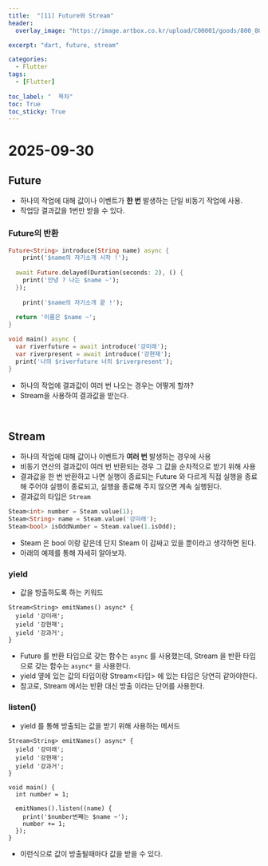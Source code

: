 ```yaml
---
title:  "[11] Future와 Stream"
header:
  overlay_image: "https://image.artbox.co.kr/upload/C00001/goods/800_800/818/230525003912818.jpg?s=/goods/org/818/230525003912818.jpg"

excerpt: "dart, future, stream"

categories:
  - Flutter
tags:
  - [Flutter]
    
toc_label: "  목차"
toc: True
toc_sticky: True
---
```


# 2025-09-30

## Future
- 하나의 작업에 대해 값이나 이벤트가 **한 번** 발생하는 단일 비동기 작업에 사용.
- 작업당 결과값을 1번만 받을 수 있다.

### Future의 반환
```dart
Future<String> introduce(String name) async {
	print('$name의 자기소개 시작 !');
  
  await Future.delayed(Duration(seconds: 2), () {
    print('안녕 ? 나는 $name ~');
  });
	
	print('$name의 자기소개 끝 !');
  
  return '이름은 $name ~';
}

void main() async {
  var riverfuture = await introduce('강미래');
  var riverpresent = await introduce('강현재');
  print('나의 $riverfuture 너의 $riverpresent');
}
```
- 하나의 작업에 결과값이 여러 번 나오는 경우는 어떻게 할까?
- Stream을 사용하여 결과값을 받는다.

<br>

## Stream
- 하나의 작업에 대해 값이나 이벤트가 **여러 번** 발생하는 경우에 사용
- 비동기 연산의 결과값이 여러 번 반환되는 경우 그 값을 순차적으로 받기 위해 사용
- 결과값을 한 번 반환하고 나면 실행이 종료되는 Future 와 다르게 직접 실행을 종료해 주어야 실행이 종료되고, 실행을 종료해 주지 않으면 계속 실행된다.
- 결과값의 타입은 `Stream`

```dart
Steam<int> number = Steam.value(1);
Steam<String> name = Steam.value('강미래');
Steam<bool> isOddNumber = Steam.value(1.isOdd);
```
- Steam<bool> 은 bool 이랑 같은데 단지 Steam 이 감싸고 있을 뿐이라고 생각하면 된다.
- 아래의 예제를 통해 자세히 알아보자.

### yield
- 값을 방출하도록 하는 키워드
```
Stream<String> emitNames() async* {
  yield '강미래';
  yield '강현재';
  yield '강과거';
}
```
- Future 를 반환 타입으로 갖는 함수는 `async` 를 사용했는데, Stream 을 반환 타입으로 갖는 함수는 `async*` 을 사용한다.
- yield 옆에 있는 값의 타입이랑 Stream<타입> 에 있는 타입은 당연히 같아야한다.
- 참고로, Stream 에서는 반환 대신 방출 이라는 단어를 사용한다.

### listen()
- yield 를 통해 방출되는 값을 받기 위해 사용하는 메서드

```
Stream<String> emitNames() async* {
  yield '강미래';
  yield '강현재';
  yield '강과거';
}

void main() {
  int number = 1;
  
  emitNames().listen((name) {
    print('$number번째는 $name ~');
    number += 1;
  });
}
```

- 이런식으로 값이 방출될때마다 값을 받을 수 있다.

<br>
<br>
